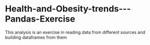 # Health-and-Obesity-trends---Pandas-Exercise
This analysis is an exercise in reading data from different sources and building dataframes from them
